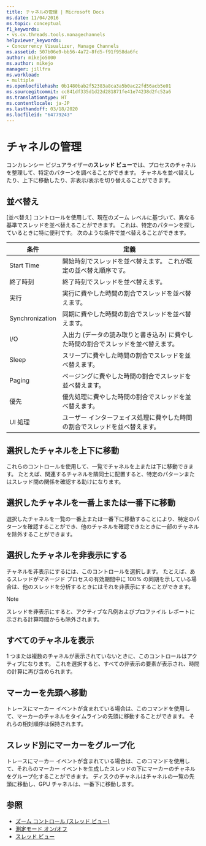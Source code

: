 ```yaml
---
title: チャネルの管理 | Microsoft Docs
ms.date: 11/04/2016
ms.topic: conceptual
f1_keywords:
- vs.cv.threads.tools.managechannels
helpviewer_keywords:
- Concurrency Visualizer, Manage Channels
ms.assetid: 507b06e9-bb56-4a72-8fd5-f91f958da6fc
author: mikejo5000
ms.author: mikejo
manager: jillfra
ms.workload:
- multiple
ms.openlocfilehash: 0b1480bab2f52383a8ca3a5b0ac22fd56acb5e01
ms.sourcegitcommit: cc841df335d1d22d281871fe41e74238d2fc52a6
ms.translationtype: HT
ms.contentlocale: ja-JP
ms.lasthandoff: 03/18/2020
ms.locfileid: "64779243"
---
```

# <a name="manage-channels"></a>チャネルの管理
コンカレンシー ビジュアライザーの**スレッド ビュー**では、プロセスのチャネルを整理して、特定のパターンを調べることができます。 チャネルを並べ替えしたり、上下に移動したり、非表示/表示を切り替えることができます。

## <a name="sort-by"></a>並べ替え
 [並べ替え] コントロールを使用して、現在のズーム レベルに基づいて、異なる基準でスレッドを並べ替えることができます。 これは、特定のパターンを探しているときに特に便利です。 次のような条件で並べ替えることができます。

|条件|定義|
|--------------|----------------|
|Start Time|開始時刻でスレッドを並べ替えます。 これが既定の並べ替え順序です。|
|終了時刻|終了時刻でスレッドを並べ替えます。|
|実行|実行に費やした時間の割合でスレッドを並べ替えます。|
|Synchronization|同期に費やした時間の割合でスレッドを並べ替えます。|
|I/O|入出力 (データの読み取りと書き込み) に費やした時間の割合でスレッドを並べ替えます。|
|Sleep|スリープに費やした時間の割合でスレッドを並べ替えます。|
|Paging|ページングに費やした時間の割合でスレッドを並べ替えます。|
|優先|優先処理に費やした時間の割合でスレッドを並べ替えます。|
|UI 処理|ユーザー インターフェイス処理に費やした時間の割合でスレッドを並べ替えます。|

## <a name="move-selected-channel-up-or-down"></a>選択したチャネルを上下に移動
 これらのコントロールを使用して、一覧でチャネルを上または下に移動できます。 たとえば、関連するチャネルを隣同士に配置すると、特定のパターンまたはスレッド間の関係を確認する助けになります。

## <a name="move-selected-channel-to-top-or-bottom"></a>選択したチャネルを一番上または一番下に移動
 選択したチャネルを一覧の一番上または一番下に移動することにより、特定のパターンを確認することができ、他のチャネルを確認できたときに一部のチャネルを除外することができます。

## <a name="hide-selected-channels"></a>選択したチャネルを非表示にする
 チャネルを非表示にするには、このコントロールを選択します。 たとえば、あるスレッドがマネージド プロセスの有効期間中に 100% の同期を示している場合は、他のスレッドを分析するときにはそれを非表示にすることができます。

> [!NOTE]
> スレッドを非表示にすると、アクティブな凡例およびプロファイル レポートに示される計算時間からも除外されます。

## <a name="show-all-channels"></a>すべてのチャネルを表示
 1 つまたは複数のチャネルが表示されていないときに、このコントロールはアクティブになります。 これを選択すると、すべての非表示の要素が表示され、時間の計算に再び含められます。

## <a name="move-markers-to-top"></a>マーカーを先頭へ移動
 トレースにマーカー イベントが含まれている場合は、このコマンドを使用して、マーカーのチャネルをタイムラインの先頭に移動することができます。 それらの相対順序は保持されます。

## <a name="group-markers-by-thread"></a>スレッド別にマーカーをグループ化
 トレースにマーカー イベントが含まれている場合は、このコマンドを使用して、それらのマーカー イベントを生成したスレッドの下にマーカーのチャネルをグループ化することができます。  ディスクのチャネルはチャネルの一覧の先頭に移動し、GPU チャネルは、一番下に移動します。

## <a name="see-also"></a>参照
- [ズーム コントロール (スレッド ビュー)](../profiling/zoom-control-threads-view.md)
- [測定モード オン/オフ](../profiling/measure-mode-on-off.md)
- [スレッド ビュー](../profiling/threads-view-parallel-performance.md)